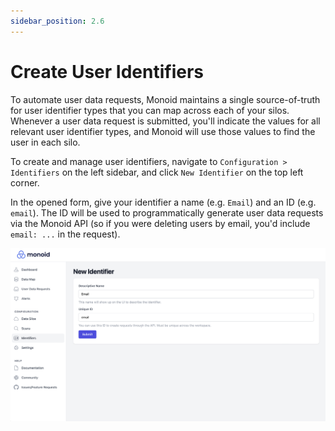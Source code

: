 ```yaml
---
sidebar_position: 2.6
---
```


# Create User Identifiers

To automate user data requests, Monoid maintains a single source-of-truth for user identifier types that you can map across each of your silos. Whenever a user data request is submitted, you'll indicate the values for all relevant user identifier types, and Monoid will use those values to find the user in each silo.

To create and manage user identifiers, navigate to `Configuration > Identifiers` on the left sidebar, and click `New Identifier` on the top left corner.

In the opened form, give your identifier a name (e.g. `Email`) and an ID (e.g. `email`). The ID will be used to programmatically generate user data requests via the Monoid API (so if you were deleting users by email, you'd include `email: ...` in the request).

![Creating a User Identifier](../img/user-identifier.png)
